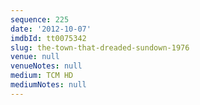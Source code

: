 ```yaml
---
sequence: 225
date: '2012-10-07'
imdbId: tt0075342
slug: the-town-that-dreaded-sundown-1976
venue: null
venueNotes: null
medium: TCM HD
mediumNotes: null
---
```


